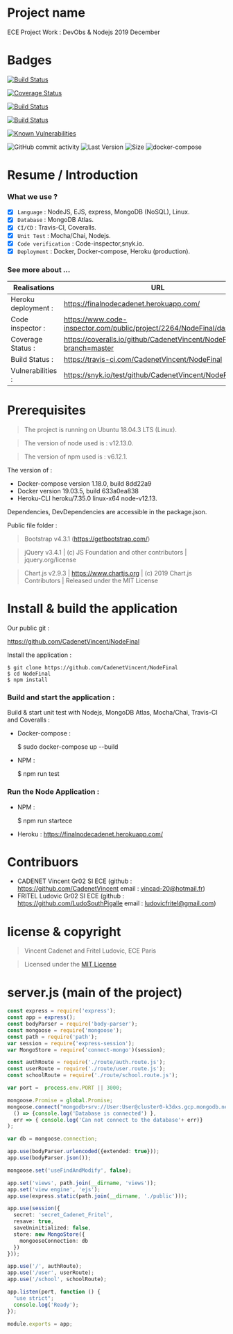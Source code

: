 # Project name #

ECE Project Work : DevObs & Nodejs 2019 December

# Badges #

[![Build Status](https://travis-ci.com/CadenetVincent/NodeFinal.svg?branch=master)](https://travis-ci.com/CadenetVincent/NodeFinal)

[![Coverage Status](https://coveralls.io/repos/github/CadenetVincent/NodeFinal/badge.svg?branch=master)](https://coveralls.io/github/CadenetVincent/NodeFinal?branch=master)

[![Build Status](https://www.code-inspector.com/project/2264/status/svg)](https://www.code-inspector.com/public/project/2264/NodeFinal/dashboard)

[![Build Status](https://www.code-inspector.com/project/2264/score/svg)](https://www.code-inspector.com/public/project/2264/NodeFinal/dashboard)

<a href="https://snyk.io/test/github/CadenetVincent/NodeFinal?targetFile=package.json"><img src="https://snyk.io/test/github/CadenetVincent/NodeFinal/badge.svg?targetFile=package.json" alt="Known Vulnerabilities" data-canonical-src="https://snyk.io/test/github/CadenetVincent/NodeFinal?targetFile=package.json" style="max-width:100%;"></a>

<img alt="GitHub commit activity" src="https://img.shields.io/github/commit-activity/y/CadenetVincent/NodeFinal">
<img alt="Last Version" src="https://img.shields.io/github/package-json/v/CadenetVincent/NodeFinal">
<img alt="Size" src="https://img.shields.io/github/languages/code-size/CadenetVincent/NodeFinal">
<img alt="docker-compose" src="https://img.shields.io/badge/docker--compose-mongo%20atlas%20%2B%20node-blueviolet">

# Resume / Introduction #

### What we use ? 

- [x] `Language` : NodeJS, EJS, express, MongoDB (NoSQL), Linux.
- [x] `Database` : MongoDB Atlas.
- [x] `CI/CD` : Travis-CI, Coveralls. 
- [x] `Unit Test` : Mocha/Chai, Nodejs. 
- [x] `Code verification` : Code-inspector,snyk.io.
- [x] `Deployment` : Docker, Docker-compose, Heroku (production).

### See more about ...

| Realisations | URL |
|---------|-------|
| Heroku deployment :  | https://finalnodecadenet.herokuapp.com/ |
| Code inspector : | https://www.code-inspector.com/public/project/2264/NodeFinal/dashboard |
| Coverage Status : | https://coveralls.io/github/CadenetVincent/NodeFinal?branch=master |
| Build Status : | https://travis-ci.com/CadenetVincent/NodeFinal |
| Vulnerabilities : | https://snyk.io/test/github/CadenetVincent/NodeFinal |

# Prerequisites #

> The project is running on Ubuntu 18.04.3 LTS (Linux).

> The version of node used is : v12.13.0.

> The version of npm used is : v6.12.1.

The version of :
- Docker-compose version 1.18.0, build 8dd22a9
- Docker version 19.03.5, build 633a0ea838
- Heroku-CLI heroku/7.35.0 linux-x64 node-v12.13.

Dependencies, DevDependencies are accessible in the package.json.

Public file folder :

> Bootstrap v4.3.1 (https://getbootstrap.com/)

> jQuery v3.4.1 | (c) JS Foundation and other contributors | jquery.org/license 

> Chart.js v2.9.3 | https://www.chartjs.org | (c) 2019 Chart.js Contributors | Released under the MIT License

# Install & build the application #

Our public git :

https://github.com/CadenetVincent/NodeFinal

Install the application :

    $ git clone https://github.com/CadenetVincent/NodeFinal
    $ cd NodeFinal
    $ npm install

### Build and start the application : 

Build & start unit test with Nodejs, MongoDB Atlas, Mocha/Chai, Travis-CI and Coveralls : 

- Docker-compose : 

    $ sudo docker-compose up --build

- NPM : 

    $ npm run test

### Run the Node Application : 

- NPM : 

    $ npm run startece

- Heroku : https://finalnodecadenet.herokuapp.com/

# Contribuors #

- CADENET Vincent Gr02 SI ECE (github : https://github.com/CadenetVincent email : vincad-20@hotmail.fr)
- FRITEL Ludovic Gr02 SI ECE (github : https://github.com/LudoSouthPigalle email : ludovicfritel@gmail.com)

# license & copyright #

> Vincent Cadenet and Fritel Ludovic, ECE Paris

> Licensed under the [MIT License](LICENSE)

# server.js (main of the project) #

```typescript
const express = require('express');
const app = express();
const bodyParser = require('body-parser');
const mongoose = require('mongoose');
const path = require('path');
var session = require('express-session');
var MongoStore = require('connect-mongo')(session);

const authRoute = require('./route/auth.route.js');
const userRoute = require('./route/user.route.js');
const schoolRoute = require('./route/school.route.js');

var port =  process.env.PORT || 3000;

mongoose.Promise = global.Promise;
mongoose.connect("mongodb+srv://User:User@cluster0-k3dxs.gcp.mongodb.net/ececadenetfritel", { useNewUrlParser: true }).then(
  () => {console.log('Database is connected') },
  err => { console.log('Can not connect to the database'+ err)}
);

var db = mongoose.connection;

app.use(bodyParser.urlencoded({extended: true}));
app.use(bodyParser.json());

mongoose.set('useFindAndModify', false);

app.set('views', path.join(__dirname, 'views'));
app.set('view engine', 'ejs');
app.use(express.static(path.join(__dirname, './public')));

app.use(session({
  secret: 'secret_Cadenet_Fritel',
  resave: true,
  saveUninitialized: false,
  store: new MongoStore({
    mongooseConnection: db
  })
}));

app.use('/', authRoute);
app.use('/user', userRoute);
app.use('/school', schoolRoute);

app.listen(port, function () {
  "use strict";
  console.log('Ready');
});

module.exports = app;

```





